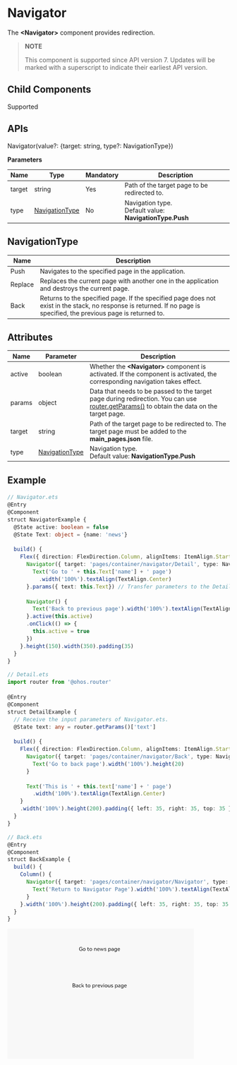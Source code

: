 # Navigator

The **\<Navigator>** component provides redirection.

> **NOTE**
>
> This component is supported since API version 7. Updates will be marked with a superscript to indicate their earliest API version.


## Child Components

Supported


## APIs

Navigator(value?: {target: string, type?: NavigationType})

**Parameters**

| Name| Type      | Mandatory| Description                                      |
| ------ | -------------- | ---- | ---------------------------------------------- |
| target | string         | Yes  | Path of the target page to be redirected to.    |
| type   | [NavigationType](#navigationtype) | No  | Navigation type.<br>Default value: **NavigationType.Push**|

## NavigationType

| Name     | Description                        |
| ------- | -------------------------- |
| Push    | Navigates to the specified page in the application.              |
| Replace | Replaces the current page with another one in the application and destroys the current page.|
| Back    | Returns to the specified page. If the specified page does not exist in the stack, no response is returned. If no page is specified, the previous page is returned to.|


## Attributes

| Name  | Parameter   | Description                                                        |
| ------ | ------- | ------------------------------------------------------------ |
| active | boolean | Whether the **\<Navigator>** component is activated. If the component is activated, the corresponding navigation takes effect.|
| params | object  | Data that needs to be passed to the target page during redirection. You can use [router.getParams()](../apis/js-apis-router.md#routergetparams) to obtain the data on the target page.|
| target | string         | Path of the target page to be redirected to. The target page must be added to the **main_pages.json** file.                        |
| type   | [NavigationType](#navigationtype)  | Navigation type.<br>Default value: **NavigationType.Push**|


## Example

```ts
// Navigator.ets
@Entry
@Component
struct NavigatorExample {
  @State active: boolean = false
  @State Text: object = {name: 'news'}

  build() {
    Flex({ direction: FlexDirection.Column, alignItems: ItemAlign.Start, justifyContent: FlexAlign.SpaceBetween }) {
      Navigator({ target: 'pages/container/navigator/Detail', type: NavigationType.Push }) {
        Text('Go to ' + this.Text['name'] + ' page')
          .width('100%').textAlign(TextAlign.Center)
      }.params({ text: this.Text}) // Transfer parameters to the Detail page.

      Navigator() {
        Text('Back to previous page').width('100%').textAlign(TextAlign.Center)
      }.active(this.active)
      .onClick(() => {
        this.active = true
      })
    }.height(150).width(350).padding(35)
  }
}
```

```ts
// Detail.ets
import router from '@ohos.router'

@Entry
@Component
struct DetailExample {
  // Receive the input parameters of Navigator.ets.
  @State text: any = router.getParams()['text']

  build() {
    Flex({ direction: FlexDirection.Column, alignItems: ItemAlign.Start, justifyContent: FlexAlign.SpaceBetween }) {
      Navigator({ target: 'pages/container/navigator/Back', type: NavigationType.Push }) {
        Text('Go to back page').width('100%').height(20)
      }

      Text('This is ' + this.text['name'] + ' page')
        .width('100%').textAlign(TextAlign.Center)
    }
    .width('100%').height(200).padding({ left: 35, right: 35, top: 35 })
  }
}

```

```ts
// Back.ets
@Entry
@Component
struct BackExample {
  build() {
    Column() {
      Navigator({ target: 'pages/container/navigator/Navigator', type: NavigationType.Back }) {
        Text('Return to Navigator Page').width('100%').textAlign(TextAlign.Center)
      }
    }.width('100%').height(200).padding({ left: 35, right: 35, top: 35 })
  }
}
```

![en-us_image_0000001212058486](figures/en-us_image_0000001212058486.gif)
